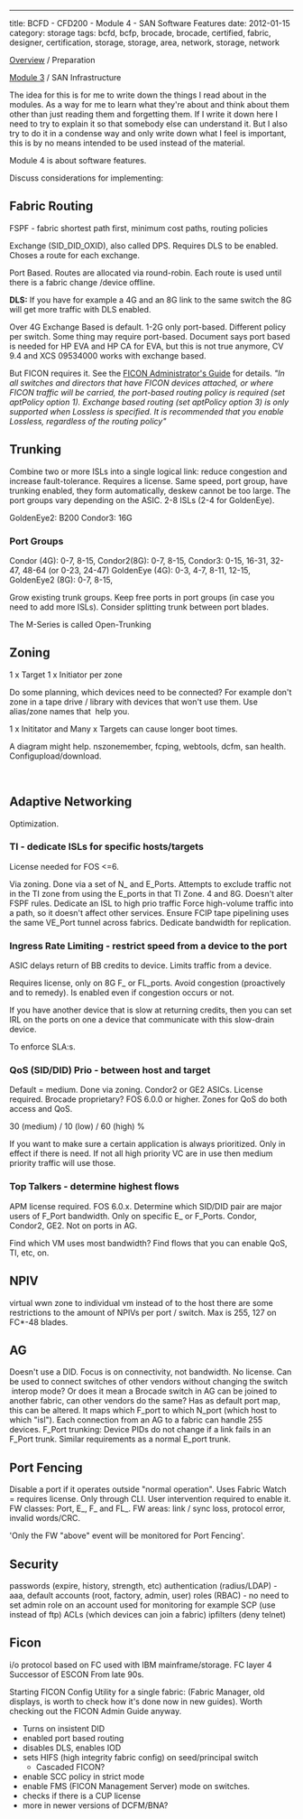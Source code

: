 ---
title: BCFD - CFD200 - Module 4 - SAN Software Features
date: 2012-01-15
category: storage
tags: bcfd, bcfp, brocade, brocade, certified, fabric, designer, certification, storage, storage, area, network, storage, network

[Overview](https://www.guldmyr.com/brocade-certification-bcfd-fabric-designer-preparation/ "overview") / Preparation

[Module 3](./bcfd-cfd200-module-3-san-infrastructure "module 3") / SAN Infrastructure

The idea for this is for me to write down the things I read about in the modules. As a way for me to learn what they're about and think about them other than just reading them and forgetting them. If I write it down here I need to try to explain it so that somebody else can understand it. But I also try to do it in a condense way and only write down what I feel is important, this is by no means intended to be used instead of the material.

Module 4 is about software features.

Discuss considerations for implementing:

## Fabric Routing

FSPF - fabric shortest path first, minimum cost paths, routing policies

Exchange (SID\_DID\_OXID), also called DPS. Requires DLS to be enabled. Choses a route for each exchange.

Port Based. Routes are allocated via round-robin. Each route is used until there is a fabric change /device offline.

**DLS:** If you have for example a 4G and an 8G link to the same switch the 8G will get more traffic with DLS enabled.

Over 4G Exchange Based is default. 1-2G only port-based. Different policy per switch. Some thing may require port-based. Document says port based is needed for HP EVA and HP CA for EVA, but this is not true anymore, CV 9.4 and XCS 09534000 works with exchange based.

But FICON requires it. See the [FICON Administrator's Guide](http://www.brocade.com/downloads/documents/product_manuals/B_SAN/FICON_AdminGd_v700.pdf "for 7.0.0 on brocade.com") for details. _"In all switches and directors that have FICON devices attached, or where FICON traffic will be carried, the port-based routing policy is required (set aptPolicy option 1). Exchange based routing (set aptPolicy option 3) is only supported when Lossless is specified. It is recommended that you enable Lossless, regardless of the routing policy"_

## Trunking

Combine two or more ISLs into a single logical link: reduce congestion and increase fault-tolerance. Requires a license. Same speed, port group, have trunking enabled, they form automatically, deskew cannot be too large. The port groups vary depending on the ASIC. 2-8 ISLs (2-4 for GoldenEye).

GoldenEye2: B200 Condor3: 16G

### Port Groups

Condor (4G): 0-7, 8-15, Condor2(8G): 0-7, 8-15, Condor3: 0-15, 16-31, 32-47, 48-64 (or 0-23, 24-47) GoldenEye (4G): 0-3, 4-7, 8-11, 12-15, GoldenEye2 (8G): 0-7, 8-15,

Grow existing trunk groups. Keep free ports in port groups (in case you need to add more ISLs). Consider splitting trunk between port blades.

The M-Series is called Open-Trunking

## Zoning

1 x Target 1 x Initiator per zone

Do some planning, which devices need to be connected? For example don't zone in a tape drive / library with devices that won't use them. Use alias/zone names that  help you.

1 x Inititator and Many x Targets can cause longer boot times.

A diagram might help. nszonemember, fcping, webtools, dcfm, san health. Configupload/download.

 

## Adaptive Networking

Optimization.

### TI - dedicate ISLs for specific hosts/targets

License needed for FOS <=6.

Via zoning. Done via a set of N\_ and E\_Ports. Attempts to exclude traffic not in the TI zone from using the E\_ports in that TI Zone. 4 and 8G. Doesn't alter FSPF rules. Dedicate an ISL to high prio traffic Force high-volume traffic into a path, so it doesn't affect other services. Ensure FCIP tape pipelining uses the same VE\_Port tunnel across fabrics. Dedicate bandwidth for replication.

### Ingress Rate Limiting - restrict speed from a device to the port

ASIC delays return of BB credits to device. Limits traffic from a device.

Requires license, only on 8G F\_ or FL\_ports. Avoid congestion (proactively and to remedy). Is enabled even if congestion occurs or not.

If you have another device that is slow at returning credits, then you can set IRL on the ports on one a device that communicate with this slow-drain device.

To enforce SLA:s.

### QoS (SID/DID) Prio - between host and target

Default = medium. Done via zoning. Condor2 or GE2 ASICs. License required. Brocade proprietary? FOS 6.0.0 or higher. Zones for QoS do both access and QoS.

30 (medium) / 10 (low) / 60 (high) %

If you want to make sure a certain application is always prioritized. Only in effect if there is need. If not all high priority VC are in use then medium priority traffic will use those.

### Top Talkers - determine highest flows

APM license required. FOS 6.0.x. Determine which SID/DID pair are major users of F\_Port bandwidth. Only on specific E\_ or F\_Ports. Condor, Condor2, GE2. Not on ports in AG.

Find which VM uses most bandwidth? Find flows that you can enable QoS, TI, etc, on.

## NPIV

virtual wwn zone to individual vm instead of to the host there are some restrictions to the amount of NPIVs per port / switch. Max is 255, 127 on FC\*-48 blades.

## AG

Doesn't use a DID. Focus is on connectivity, not bandwidth. No license. Can be used to connect switches of other vendors without changing the switch  interop mode? Or does it mean a Brocade switch in AG can be joined to another fabric, can other vendors do the same? Has as default port map, this can be altered. It maps which F\_port to which N\_port (which host to which "isl"). Each connection from an AG to a fabric can handle 255 devices. F\_Port trunking: Device PIDs do not change if a link fails in an F\_Port trunk. Similar requirements as a normal E\_port trunk.

## Port Fencing

Disable a port if it operates outside "normal operation". Uses Fabric Watch = requires license. Only through CLI. User intervention required to enable it. FW classes: Port, E\_, F\_ and FL\_. FW areas: link / sync loss, protocol error, invalid words/CRC.

'Only the FW "above" event will be monitored for Port Fencing'.

## Security

passwords (expire, history, strength, etc) authentication (radius/LDAP) - aaa, default accounts (root, factory, admin, user) roles (RBAC) - no need to set admin role on an account used for monitoring for example SCP (use instead of ftp) ACLs (which devices can join a fabric) ipfilters (deny telnet)

## Ficon

i/o protocol based on FC used with IBM mainframe/storage. FC layer 4 Successor of ESCON From late 90s.

Starting FICON Config Utility for a single fabric: (Fabric Manager, old displays, is worth to check how it's done now in new guides). Worth checking out the FICON Admin Guide anyway.

- Turns on insistent DID
- enabled port based routing
- disables DLS, enables IOD
- sets HIFS (high integrity fabric config) on seed/principal switch
    - Cascaded FICON?
- enable SCC policy in strict mode
- enable FMS (FICON Management Server) mode on switches.
- checks if there is a CUP license
- more in newer versions of DCFM/BNA?
